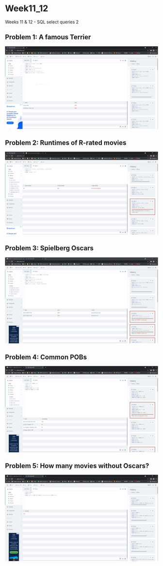 # Week11_12
Weeks 11 &amp; 12 - SQL select queries 2

## Problem 1: A famous Terrier
<img src="./screenshots/problem1.PNG">

## Problem 2: Runtimes of R-rated movies
<img src="./screenshots/problem2.PNG">

## Problem 3: Spielberg Oscars
<img src="./screenshots/problem3.PNG">

## Problem 4: Common POBs
<img src="./screenshots/problem4.PNG">

## Problem 5: How many movies without Oscars?
<img src="./screenshots/problem5.PNG">
